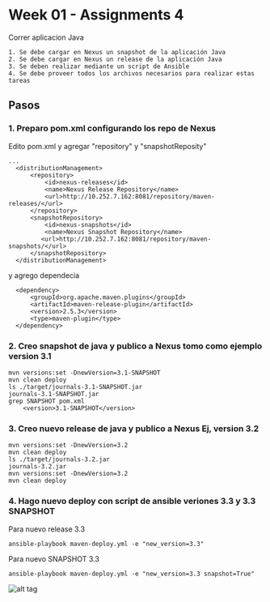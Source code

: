 # Week 01 - Assignments 4
Correr aplicacion Java

	1. Se debe cargar en Nexus un snapshot de la aplicación Java 
	2. Se debe cargar en Nexus un release de la aplicación Java 
	3. Se deben realizar mediante un script de Ansible 
	4. Se debe proveer todos los archivos necesarios para realizar estas tareas 

## Pasos

### 1. Preparo pom.xml configurando los repo de Nexus
 
Edito pom.xml y agregar "repository" y "snapshotReposity"
```
...
  <distributionManagement>  
      <repository>  
          <id>nexus-releases</id>  
          <name>Nexus Release Repository</name>  
          <url>http://10.252.7.162:8081/repository/maven-releases/</url>  
      </repository>  
      <snapshotRepository>  
          <id>nexus-snapshots</id>  
          <name>Nexus Snapshot Repository</name>  
         <url>http://10.252.7.162:8081/repository/maven-snapshots/</url>
      </snapshotRepository>  
  </distributionManagement> 
```		
y agrego dependecia

```
  <dependency>
	  <groupId>org.apache.maven.plugins</groupId>
	  <artifactId>maven-release-plugin</artifactId>
	  <version>2.5.3</version>
	  <type>maven-plugin</type>
  </dependency>
```

### 2. Creo snapshot de java y publico a Nexus tomo como ejemplo version 3.1

```
mvn versions:set -DnewVersion=3.1-SNAPSHOT
mvn clean deploy
ls ./target/journals-3.1-SNAPSHOT.jar
journals-3.1-SNAPSHOT.jar
grep SNAPSHOT pom.xml
    <version>3.1-SNAPSHOT</version> 
```
### 3. Creo nuevo release de java y publico a Nexus Ej, version 3.2
```
mvn versions:set -DnewVersion=3.2
mvn clean deploy
ls ./target/journals-3.2.jar
journals-3.2.jar
mvn versions:set -DnewVersion=3.2
mvn clean deploy
```

### 4. Hago nuevo deploy con script de ansible veriones 3.3 y 3.3 SNAPSHOT

Para nuevo release 3.3
```
ansible-playbook maven-deploy.yml -e "new_version=3.3"
```

Para nuevo SNAPSHOT 3.3 
```
ansible-playbook maven-deploy.yml -e "new_version=3.3 snapshot=True"
```

![alt tag](https://raw.githubusercontent.com/semperti-bootcamp/sre-bootcamp-ga-20190805/w1a4-nexus/images/java-deploy-nexus-ansible.png "java-deploy-nexus-ansible")

